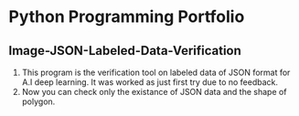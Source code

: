 # Python Programming Portfolio

## Image-JSON-Labeled-Data-Verification

1. This program is the verification tool on labeled data of JSON format for A.I deep learning.
   It was worked as just first try due to no feedback.
2. Now you can check only the existance of JSON data and the shape of polygon.
